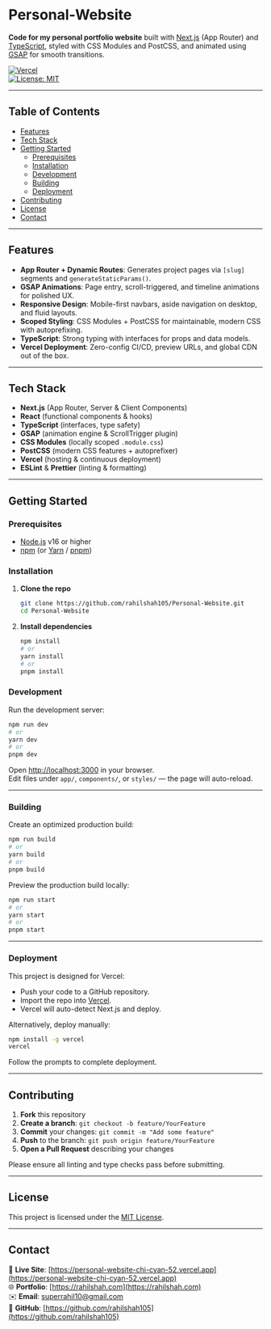 # Personal-Website

**Code for my personal portfolio website** built with [Next.js](https://nextjs.org) (App Router) and [TypeScript](https://www.typescriptlang.org/), styled with CSS Modules and PostCSS, and animated using [GSAP](https://greensock.com/gsap/) for smooth transitions.

[![Vercel](https://img.shields.io/badge/deploy-on%20vercel-000000?style=flat-square&logo=vercel)](https://vercel.com/new/git/external?repository-url=https://github.com/rahilshah105/Personal-Website)  
[![License: MIT](https://img.shields.io/badge/license-MIT-blue.svg)](/LICENSE)

---

## Table of Contents

- [Features](#features)  
- [Tech Stack](#tech-stack)  
- [Getting Started](#getting-started)  
  - [Prerequisites](#prerequisites)  
  - [Installation](#installation)  
  - [Development](#development)  
  - [Building](#building)  
  - [Deployment](#deployment)  
- [Contributing](#contributing)  
- [License](#license)  
- [Contact](#contact)  

---

## Features

- **App Router + Dynamic Routes**: Generates project pages via `[slug]` segments and `generateStaticParams()`.  
- **GSAP Animations**: Page entry, scroll-triggered, and timeline animations for polished UX.  
- **Responsive Design**: Mobile-first navbars, aside navigation on desktop, and fluid layouts.  
- **Scoped Styling**: CSS Modules + PostCSS for maintainable, modern CSS with autoprefixing.  
- **TypeScript**: Strong typing with interfaces for props and data models.  
- **Vercel Deployment**: Zero-config CI/CD, preview URLs, and global CDN out of the box.  

---

## Tech Stack

- **Next.js** (App Router, Server & Client Components)  
- **React** (functional components & hooks)  
- **TypeScript** (interfaces, type safety)  
- **GSAP** (animation engine & ScrollTrigger plugin)  
- **CSS Modules** (locally scoped `.module.css`)  
- **PostCSS** (modern CSS features + autoprefixer)  
- **Vercel** (hosting & continuous deployment)  
- **ESLint** & **Prettier** (linting & formatting)  

---

## Getting Started

### Prerequisites

- [Node.js](https://nodejs.org/) v16 or higher  
- [npm](https://www.npmjs.com/) (or [Yarn](https://yarnpkg.com/) / [pnpm](https://pnpm.io/))  

### Installation

1. **Clone the repo**  
   ```bash
   git clone https://github.com/rahilshah105/Personal-Website.git
   cd Personal-Website
   ```

2. **Install dependencies**  
   ```bash
   npm install
   # or
   yarn install
   # or
   pnpm install
   ```

### Development

Run the development server:

```bash
npm run dev
# or
yarn dev
# or
pnpm dev
```

Open [http://localhost:3000](http://localhost:3000) in your browser.  
Edit files under `app/`, `components/`, or `styles/` — the page will auto-reload.

---

### Building

Create an optimized production build:

```bash
npm run build
# or
yarn build
# or
pnpm build
```

Preview the production build locally:

```bash
npm run start
# or
yarn start
# or
pnpm start
```

---

### Deployment

This project is designed for Vercel:

- Push your code to a GitHub repository.  
- Import the repo into [Vercel](https://vercel.com/new).  
- Vercel will auto-detect Next.js and deploy.

Alternatively, deploy manually:

```bash
npm install -g vercel
vercel
```

Follow the prompts to complete deployment.

---

## Contributing

1. **Fork** this repository  
2. **Create a branch**: `git checkout -b feature/YourFeature`  
3. **Commit** your changes: `git commit -m "Add some feature"`  
4. **Push** to the branch: `git push origin feature/YourFeature`  
5. **Open a Pull Request** describing your changes

Please ensure all linting and type checks pass before submitting.

---

## License

This project is licensed under the [MIT License](LICENSE).

---

## Contact

🔗 **Live Site**: [https://personal-website-chi-cyan-52.vercel.app](https://personal-website-chi-cyan-52.vercel.app)  
🌐 **Portfolio**: [https://rahilshah.com](https://rahilshah.com)  
✉️ **Email**: [superrahil10@gmail.com](mailto:superrahil10@gmail.com)  
🐙 **GitHub**: [https://github.com/rahilshah105](https://github.com/rahilshah105)
